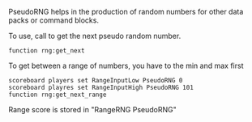PseudoRNG helps in the production of random numbers for other data packs or command blocks.

To use, call to get the next pseudo random number.

```
function rng:get_next
```

To get between a range of numbers, you have to the min and max first

```
scoreboard players set RangeInputLow PseudoRNG 0
scoreboard playres set RangeInputHigh PseudoRNG 101
function rng:get_next_range
```

Range score is stored in "RangeRNG PseudoRNG"

